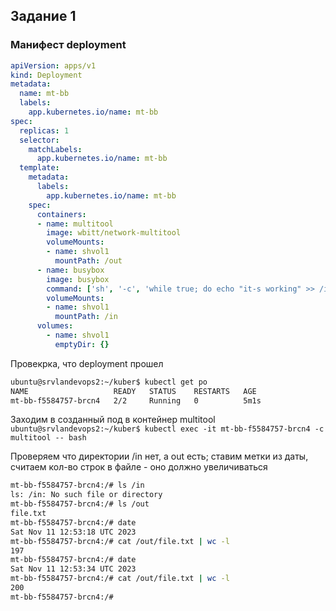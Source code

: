 ## Задание 1
### Манифест deployment
```yaml
apiVersion: apps/v1
kind: Deployment
metadata:
  name: mt-bb
  labels:
    app.kubernetes.io/name: mt-bb
spec:
  replicas: 1
  selector:
    matchLabels:
      app.kubernetes.io/name: mt-bb
  template:
    metadata:
      labels:
        app.kubernetes.io/name: mt-bb
    spec:
      containers:
      - name: multitool
        image: wbitt/network-multitool
        volumeMounts:
        - name: shvol1
          mountPath: /out
      - name: busybox
        image: busybox
        command: ['sh', '-c', 'while true; do echo "it-s working" >> /in/file.txt; sleep 2; done']
        volumeMounts:
        - name: shvol1
          mountPath: /in
      volumes:
        - name: shvol1
          emptyDir: {}
```

Провекрка, что deployment прошел
```bash
ubuntu@srvlandevops2:~/kuber$ kubectl get po
NAME                   READY   STATUS    RESTARTS   AGE
mt-bb-f5584757-brcn4   2/2     Running   0          5m1s
```

Заходим в созданный под в контейнер multitool
`ubuntu@srvlandevops2:~/kuber$ kubectl exec -it mt-bb-f5584757-brcn4 -c multitool -- bash`

Проверяем что директории /in нет, а out есть; ставим метки из даты, считаем кол-во строк в файле - оно должно увеличиваться
```bash
mt-bb-f5584757-brcn4:/# ls /in
ls: /in: No such file or directory
mt-bb-f5584757-brcn4:/# ls /out
file.txt
mt-bb-f5584757-brcn4:/# date
Sat Nov 11 12:53:18 UTC 2023
mt-bb-f5584757-brcn4:/# cat /out/file.txt | wc -l
197
mt-bb-f5584757-brcn4:/# date
Sat Nov 11 12:53:34 UTC 2023
mt-bb-f5584757-brcn4:/# cat /out/file.txt | wc -l
200
mt-bb-f5584757-brcn4:/#
```